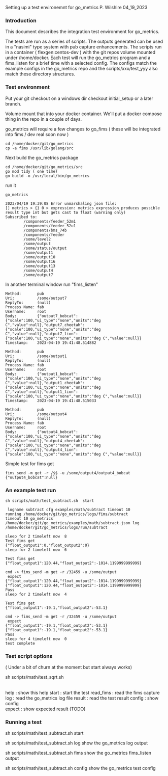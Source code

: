 Setting up a test environemnt for go_metrics
P. Wilshire
04_19_2023

### Introduction

This document describes the integration test environment for go_metrics.

The tests are run as a series of scripts. The outputs generated can be used in a "nasimi" type system with pub capture enhancements.
The scripts run in a container ( flexgen:centos-dev ) with the git repos volume mounted under /home/docker.
Each test will run the go_metrics program and a fims_listen for a brief time with a selected config.
The configs match the example configs in the go_metrics repo and the scripts/xxx/test_yyy also match these directory structures.

### Test environment

Put your git checkout on a windows dir
checkout initial_setup or a later branch.

Volume mount that into your docker container. We'll put a docker compose thing in the repo in a couple of days.

go_metrics will require a few changes to go_fims ( these will be integrated into fims / dev real soon now )

```
cd /home/docker/git/go_metrics
cp -a fims /usr/lib/golang/src

```

Next build the go_metrics package


```
cd /home/docker/git/go_metrics/src
go mod tidy ( one time)
go build -o /usr/local/bin/go_metrics
```

run it

```
go_metrics

2023/04/19 19:39:08 Error unmarshaling json file:
[] metrics > {} 0 > expression: metrics expression produces possible result type int but gets cast to float (warning only)
Subscribed to:
        /components/feeder_52m1
        /components/feeder_52u1
        /components/bms_74b
        /components/feeder
        /some/level2
        /some/output
        /some/status/output
        /some/output1
        /some/output10
        /some/output16
        /some/output13
        /some/output4
        /some/output7
```


In another terminal window run "fims_listen"

```
Method:       pub
Uri:          /some/output7
ReplyTo:      (null)
Process Name: fab
Username:     root
Body:         {"output7_bobcat":{"scale":100,"ui_type":"none","units":"deg C","value":null},"output7_cheetah":{"scale":100,"ui_type":"none","units":"deg C","value":null},"output7_lion":{"scale":100,"ui_type":"none","units":"deg C","value":null}}
Timestamp:    2023-04-19 19:41:48.514882

Method:       pub
Uri:          /some/output1
ReplyTo:      (null)
Process Name: fab
Username:     root
Body:         {"output1_bobcat":{"scale":100,"ui_type":"none","units":"deg C","value":null},"output1_cheetah":{"scale":100,"ui_type":"none","units":"deg C","value":null},"output1_lion":{"scale":100,"ui_type":"none","units":"deg C","value":null}}
Timestamp:    2023-04-19 19:41:48.515033

Method:       pub
Uri:          /some/output4
ReplyTo:      (null)
Process Name: fab
Username:     root
Body:         {"output4_bobcat":{"scale":100,"ui_type":"none","units":"deg C","value":null},"output4_cheetah":{"scale":100,"ui_type":"none","units":"deg C","value":null},"output4_lion":{"scale":100,"ui_type":"none","units":"deg C","value":null}}
```
Simple test for fims get

```
fims_send -m get -r /$$ -u /some/output4/output4_bobcat
{"output4_bobcat":null}
```

### An example  test run 

```
sh scripts/math/test_subtract.sh  start

 logname subtract cfg examples/math/subtract timeout 10
running /home/docker/git/go_metrics/logs/fims/subtract
timeout 10 go_metrics /home/docker/git/go_metrics/examples/math/subtract.json log  /home/docker/git/go_metrics/logs/run/subtract

sleep for 2 timeleft now  8
Test fims get
{"float_output1":0,"float_output2":0}
sleep for 2 timeleft now  6

Test fims get
{"float_output1":120.44,"float_output2":-1014.1199999999999}

cmd -> fims_send -m get -r /32459 -u /some/output
 expect
{"float_output1":120.44,"float_output2":-1014.1199999999999}
{"float_output1":120.44,"float_output2":-1014.1199999999999}
Pass
sleep for 2 timeleft now  4

Test fims get
{"float_output1":-19.1,"float_output2":-53.1}

cmd -> fims_send -m get -r /32459 -u /some/output
 expect
{"float_output1":-19.1,"float_output2":-53.1}
{"float_output1":-19.1,"float_output2":-53.1}
Pass
sleep for 4 timeleft now  0
test complete
```

### Test script options


( Under a bit of churn at the moment but start always works)

sh scripts/math/test_sqrt.sh <option>

 help : show this help
 start : start the test
 read_fims : read the fims capture
 log : read the go_metrics log file
 result : read the test result
 config : show config  
 expect : show expected result (TODO)


### Running a test 

sh scripts/math/test_subtract.sh  start

sh scripts/math/test_subtract.sh  log   show the go_metrics log output

sh scripts/math/test_subtract.sh  fims   show the go_metrics fims_listen output

sh scripts/math/test_subtract.sh  config   show the go_metrics test config





